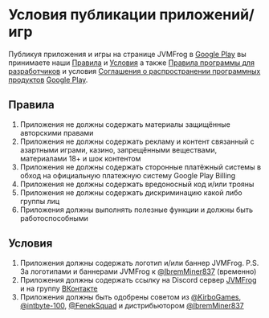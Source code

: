 # Условия публикации приложений/игр

Публикуя приложения и игры на странице JVMFrog в [Google Play][GP] вы принимаете наши [Правила](#правила) и [Условия](#условия) а также [Правила программы для разработчиков][GP_RULES] и условия [Соглашения о распространении программных продуктов][GP_TERMS] [Google Play][GP].

## Правила
1. Приложения не должны содержать материалы защищённые авторскими правами
2. Приложения не должны содержать рекламу и контент связанный с азартными играми, казино, запрещёнными веществами, материалами 18+ и шок контентом
3. Приложения не должны содержать сторонные платёжный системы в обход на официальную платежную систему Google Play Billing
4. Приложения не должны содержать вредоносный код и/или трояны
5. Приложения не должны содержать дискриминацию какой либо группы лиц
6. Приложения должны выполнять полезные функции и должны быть работоспособными 

## Условия
1. Приложения должны содержать логотип и/или баннер JVMFrog. P.S. За логотипами и баннерами JVMFrog к [@IbremMiner837][IBREMMINER837] (временно)
2. Приложения должны содержать ссылку на Discord сервер [JVMFrog][JVMFROG_DS] и на группу [ВКонтакте][JVMFROG_VK] 
3. Приложения должны быть одобрены советом из [@KirboGames][KIRBO_GAMES], [@intbyte-100][INTBYTE-100], [@FenekSquad][FENEK_SQUAD] и дистрибьютором [@IbremMiner837][IBREMMINER837]

[GP]: https://play.google.com
[GP_RULES]: https://play.google.com/about/developer-content-policy.html
[GP_TERMS]: https://play.google.com/about/developer-distribution-agreement.html

[JVMFROG_VK]: https://vk.com/jvmfrog
[JVMFROG_DS]: https://discord.gg/sNbEgaUVUK
[JVMFROG_RULES]: https://github.com/JVMFrog/.github/edit/main/docs/terms-of-publication.md#%D0%BF%D1%80%D0%B0%D0%B2%D0%B8%D0%BB%D0%B0
[JVMFROG_TERMS]: https://github.com/JVMFrog/.github/edit/main/docs/terms-of-publication.md#%D1%83%D1%81%D0%BB%D0%BE%D0%B2%D0%B8%D1%8F

[KIRBO_GAMES]: https://github.com/KirboGames
[INTBYTE-100]: https://github.com/intbyte-100
[FENEK_SQUAD]: https://github.com/FenekSquad
[IBREMMINER837]: https://github.com/IbremMiner837
